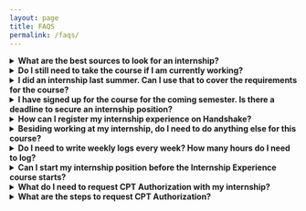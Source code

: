 ```yaml
---
layout: page
title: FAQS
permalink: /faqs/
---
```


<details>
<summary><b>What are the best sources to look for an internship?</b></summary>
<p>Students are encouraged to start their search on Handshake as most of the employers who posted their jobs are looking for UNH students. Students can also apply for jobs through the website of the company/organization they are interested in, or through job websites such as <a href="https://www.linkedin.com">LinkedIn</a>, <a href="https://www.indeed.com">Indeed</a> and <a href="https://hired.com/">Hired</a>. Do attend internship fair on both Manchester and Durham campus, and also speak with family, friends, and faculty.

<!--- please fill in the URL of the job websites --->

</p>

<p>
<a href="https://manchester.unh.edu/careers/career-professional-success">Career and Professional Success office</a> can help you with resume writing, interview coaching and other career advices.
</p>
</details>

<details>
<summary><b>Do I still need to take the course if I am currently working?</b></summary>
<p>Yes, you do. Even if you are currently working or have worked in the past, you will still need to take the Internship Experience course as a degree requirement. However, you don't need to search for another internship position if you are currently working in the field. You may use the applied research option. You will need to

*   Propose project ideas, e.g., research projects. The scope of the project may or may not directly relate to the current job assignment, depending on your time commitment, availability of your supervisor or company policy.

*   Meet with your potential workplace supervisor to discuss project’s goal and objectives, and ask for their approval to supervise your project;

*   Meet with the internship faculty advisor to finalize project’s scope, content, development plan, and expected outcomes; You also need to submit a research project proposal.

*   Complete the minimum number of work hours on the project based on the number of credits you register for the course. Seek feedback from your supervisor during the project.


The academic work hours for the applied research project may not involve one’s regular work hours on site or be compensated unless the company or site supervisor agrees to do so.  If you have further questions, please contact the course instructor.
</p>
</details>

<details>
<summary><b>I did an internship last summer. Can I use that to cover the requirements for the course?</b></summary>
<p>Unfortunately, you can not use a past internship job to fulfill the course requirements. You must hold your internship position and work the required number of hours WHILE you are registered in the Internship Experience course.
</p>
</details>


<details>
<summary><b>I have signed up for the course for the coming semester. Is there a deadline to secure an internship position? </b></summary>
<p>Yes, you do. You need secure an internship position AND to complete all required paperwork through Handshake by the end of the second Friday of the semester. You will be removed from the Internship Experience course automatically after this deadline.
</p>
</details>


<details>
<summary><b>How can I register my internship experience on Handshake?</b></summary>
<p>It is mandatory for the student to register internship experience on Handshake to receive credits for this course. To do this follow these steps:
  <ul>
    <li>Login to <a href="https://joinhandshake.com/">Handshake</a></li>
    <li>On top right corner, under Career Center go to Experiences</li>
    <li>Click on "Request an Experience" and fill the form</li>
    <li>Your internship experience has to be approved by your site supervisor and your course instructor</li>
    <li>Make sure to include at least three learning objectives</li>
  </ul>
  If you have any questions related to registering your internship experience on handshake, please contact Ms. Maggie Wells (M.Wells@unh.edu) at the <a href="https://manchester.unh.edu/careers/career-professional-success">Career and Professional Success office</a>.
</p>
</details>


<details>
<summary><b>Besiding working at my internship, do I need to do anything else for this course?</b></summary>
<p>Yes, you have to complete the following requirements in order to earn the credit.
  <ul>
  <li>Attend every scheduled class meetings</li>
  <li>Submit weekly logs</li>
  <li>Complete a final internship report</li>
  <li>Give progress presentations during the class</li>
  </ul>

  Please check the specific course syllabus for meeting dates and other details.
</p>
</details>

<details>
<summary><b>Do I need to write weekly logs every week? How many hours do I need to log?</b></summary>
<p>Weekly logs are due on Sunday at 11:59 pm of every week you worked at your internship until you complete the hours at your internship necessary for gaining the required credit hours.
</p>
<p>
One credit hour is equal to 40 hours of internship work. For example, if you are enrolled in 3 credit hours of Internship Experience class then you have to complete 120 hours of internship.  You don't have to submit more weekly logs after you reach the total hours required based on your registered credits. Also, you don't need to submit any logs for the weeks you have not worked. </p>
</details>


<details>
<summary><b>Can I start my internship position before the Internship Experience course starts?</b></summary>
<p>Yes. You may start your internship before the course starts, but you can count only up to 20% of the hours toward the total internship hours required, providing that you will complete the remaining hours during the same semester.
</p>
</details>

<details>
<summary><b>What do I need to request CPT Authorization with my internship?</b></summary>
<p>
To request CPT Authorization you will need the following items:
    <ul>
    <li>internship job description or job posting</li>
    <li>internship offer letter</li>
    <li>proof of your course registration (a screen shot of your registration in the Internship course will suffice as long as your name or UNH student ID number is visible)</li>
    </ul>
<b>Important Notes:</b>
    <ol>
    <li>The internship offer letter must include your specific dates of employment.  For example, if you are working for the duration of the Fall 2019 semester, the dates you are eligible to work between are 8/26/2019 and 12/20/2019.</li>
    <li>CPT authorization coincides with the semester dates.  Employment cannot begin until the first day of the semester (usually around January 20th), therefore, there will be a 4 week period of time (approximately) that you cannot work in between semesters.</li>
    <li>You should discuss CPT with Rousseau, Christine <Christine.Rousseau@unh.edu></li>
    </ol>
For the semester if it becomes an option.  Federal regulations limit the amount of CPT a student can use during their degree program in order to still be eligible for post-completion OPT.
</p>
</details>

<details>
<summary><b>What are the steps to request CPT Authorization?</b></summary>
<p>
To request CPT Authorization, please follow these steps:
<ul>
<li>Meet with the Internship Advisor Professor Karen Jin <karen.jin@unh.edu> prior to submitting the OISS eForm.</li>
<li>Login to <a href="https://www.unh.edu/global/eoiss-online-services">eOISS</a></li>
<li>Under F-1 Practical Training, choose “CPT Authorization Form”.</li>
<li>Complete the form and upload a letter from your employer describing your job title, responsibilities, place of employment, start/end dates and the number of hours you will work per week.</li>
<li>Upload proof of registration for the internship class (a screen print of your registration will suffice).
After you submit the eForm, the Internship Advisor will receive an automated email from OISS requesting their approval for your CPT.</li>
<li>Once the Internship Advisor has approved your request, OISS will issue your new I-20.</li>
<li>An OISS Advisor must issue your I-20 before you can begin employment.  Please submit the eForm and supporting documentation 7-10 days in advance of your start date.</li>
</ul>
</p>
</details>
